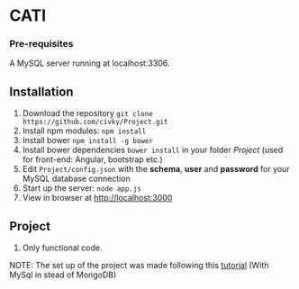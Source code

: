 # CATI

### Pre-requisites
A MySQL server running at localhost:3306.

## Installation
1. Download the repository `git clone https://github.com/civky/Project.git`
2. Install npm modules: `npm install`
3. Install bower `npm install -g bower`
4. Install bower dependencies `bower install` in your folder *Project* (used for front-end: Angular, bootstrap etc.)
5. Edit `Project/config.json` with the **schema**, **user** and **password** for your MySQL database connection
6. Start up the server: `node app.js`
7. View in browser at [http://localhost:3000](http://localhost:3000)

## Project

1. Only functional code.

NOTE: The set up of the project was made following this [tutorial](https://scotch.io/tutorials/setting-up-a-mean-stack-single-page-application) (With MySql in stead of MongoDB)
